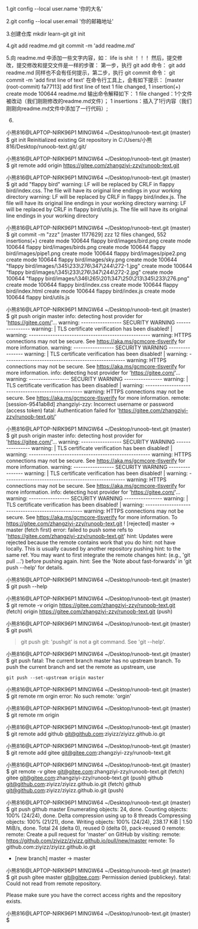 1.git config --local user.name '你的大名'

2.git config --local user.email '你的邮箱地址'

3.创建仓库
mkdir learn-git
git init

4.git add readme.md
git commit -m 'add readme.md'

5.向 readme.md 中添加一些文字内容，如：
life is shit ！！！
然后，提交修改，提交修改和提交文件是一样的步骤：
第一步，执行 git add 命令：
git add readme.md
同样也不会有任何提示，第二步，执行 git commit 命令：
git commit -m 'add first line of text'
在命令行工具上，会有如下提示：
[master (root-commit) fa77113] add first line of text
 1 file changed, 1 insertion(+)
 create mode 100644 readme.md
输出命令解释如下：
1 file changed：1个文件被改动（我们刚刚修改的readme.md文件）；
1 insertions：插入了1行内容（我们刚刚向readme.md文件中添加了一行代码）;

6.
小熊816@LAPTOP-NIRK96P1 MINGW64 ~/Desktop/runoob-text.git (master)
$ git init
Reinitialized existing Git repository in C:/Users/小熊816/Desktop/runoob-text.git/.git/

小熊816@LAPTOP-NIRK96P1 MINGW64 ~/Desktop/runoob-text.git (master)
$ git remote add origin https://gitee.com/zhangziyi-zzy/runoob-text.git

小熊816@LAPTOP-NIRK96P1 MINGW64 ~/Desktop/runoob-text.git (master)
$ git add "flappy bird"
warning: LF will be replaced by CRLF in flappy bird/index.css.
The file will have its original line endings in your working directory
warning: LF will be replaced by CRLF in flappy bird/index.js.
The file will have its original line endings in your working directory
warning: LF will be replaced by CRLF in flappy bird/utils.js.
The file will have its original line endings in your working directory

小熊816@LAPTOP-NIRK96P1 MINGW64 ~/Desktop/runoob-text.git (master)
$ git commit -m "zzz"
[master 1177629] zzz
 12 files changed, 552 insertions(+)
 create mode 100644 flappy bird/images/bird.png
 create mode 100644 flappy bird/images/birds.png
 create mode 100644 flappy bird/images/pipe1.png
 create mode 100644 flappy bird/images/pipe2.png
 create mode 100644 flappy bird/images/sky.png
 create mode 100644 "flappy bird/images/\345\233\276\347\244\272-1.jpg"
 create mode 100644 "flappy bird/images/\345\233\276\347\244\272-2.jpg"
 create mode 100644 "flappy bird/images/\346\265\201\347\250\213\345\233\276.png"
 create mode 100644 flappy bird/index.css
 create mode 100644 flappy bird/index.html
 create mode 100644 flappy bird/index.js
 create mode 100644 flappy bird/utils.js

小熊816@LAPTOP-NIRK96P1 MINGW64 ~/Desktop/runoob-text.git (master)
$ git push origin master
info: detecting host provider for 'https://gitee.com/'...
warning: ----------------- SECURITY WARNING ----------------
warning: | TLS certificate verification has been disabled! |
warning: ---------------------------------------------------
warning: HTTPS connections may not be secure. See https://aka.ms/gcmcore-tlsverify for more information.
warning: ----------------- SECURITY WARNING ----------------
warning: | TLS certificate verification has been disabled! |
warning: ---------------------------------------------------
warning: HTTPS connections may not be secure. See https://aka.ms/gcmcore-tlsverify for more information.
info: detecting host provider for 'https://gitee.com/'...
warning: ----------------- SECURITY WARNING ----------------
warning: | TLS certificate verification has been disabled! |
warning: ---------------------------------------------------
warning: HTTPS connections may not be secure. See https://aka.ms/gcmcore-tlsverify for more information.
remote: [session-9541ab8d] zhangziyi-zzy: Incorrect username or password (access token)
fatal: Authentication failed for 'https://gitee.com/zhangziyi-zzy/runoob-text.git/'

小熊816@LAPTOP-NIRK96P1 MINGW64 ~/Desktop/runoob-text.git (master)
$ git push origin master
info: detecting host provider for 'https://gitee.com/'...
warning: ----------------- SECURITY WARNING ----------------
warning: | TLS certificate verification has been disabled! |
warning: ---------------------------------------------------
warning: HTTPS connections may not be secure. See https://aka.ms/gcmcore-tlsverify for more information.
warning: ----------------- SECURITY WARNING ----------------
warning: | TLS certificate verification has been disabled! |
warning: ---------------------------------------------------
warning: HTTPS connections may not be secure. See https://aka.ms/gcmcore-tlsverify for more information.
info: detecting host provider for 'https://gitee.com/'...
warning: ----------------- SECURITY WARNING ----------------
warning: | TLS certificate verification has been disabled! |
warning: ---------------------------------------------------
warning: HTTPS connections may not be secure. See https://aka.ms/gcmcore-tlsverify for more information.
To https://gitee.com/zhangziyi-zzy/runoob-text.git
 ! [rejected]        master -> master (fetch first)
error: failed to push some refs to 'https://gitee.com/zhangziyi-zzy/runoob-text.git'
hint: Updates were rejected because the remote contains work that you do
hint: not have locally. This is usually caused by another repository pushing
hint: to the same ref. You may want to first integrate the remote changes
hint: (e.g., 'git pull ...') before pushing again.
hint: See the 'Note about fast-forwards' in 'git push --help' for details.

小熊816@LAPTOP-NIRK96P1 MINGW64 ~/Desktop/runoob-text.git (master)
$ git push --help

小熊816@LAPTOP-NIRK96P1 MINGW64 ~/Desktop/runoob-text.git (master)
$ git remote -v
origin  https://gitee.com/zhangziyi-zzy/runoob-text.git (fetch)
origin  https://gitee.com/zhangziyi-zzy/runoob-text.git (push)

小熊816@LAPTOP-NIRK96P1 MINGW64 ~/Desktop/runoob-text.git (master)
$ git push\
> git push
git: 'pushgit' is not a git command. See 'git --help'.

小熊816@LAPTOP-NIRK96P1 MINGW64 ~/Desktop/runoob-text.git (master)
$ git push
fatal: The current branch master has no upstream branch.
To push the current branch and set the remote as upstream, use

    git push --set-upstream origin master


小熊816@LAPTOP-NIRK96P1 MINGW64 ~/Desktop/runoob-text.git (master)
$ git remote rm orgin
error: No such remote: 'orgin'

小熊816@LAPTOP-NIRK96P1 MINGW64 ~/Desktop/runoob-text.git (master)
$ git remote rm origin

小熊816@LAPTOP-NIRK96P1 MINGW64 ~/Desktop/runoob-text.git (master)
$ git remote add github git@github.com:ziyizz/ziyizz.github.io.git

小熊816@LAPTOP-NIRK96P1 MINGW64 ~/Desktop/runoob-text.git (master)
$ git remote add gitee git@gitee.com:zhangziyi-zzy/runoob-text.git

小熊816@LAPTOP-NIRK96P1 MINGW64 ~/Desktop/runoob-text.git (master)
$ git remote -v
gitee   git@gitee.com:zhangziyi-zzy/runoob-text.git (fetch)
gitee   git@gitee.com:zhangziyi-zzy/runoob-text.git (push)
github  git@github.com:ziyizz/ziyizz.github.io.git (fetch)
github  git@github.com:ziyizz/ziyizz.github.io.git (push)

小熊816@LAPTOP-NIRK96P1 MINGW64 ~/Desktop/runoob-text.git (master)
$ git push github master
Enumerating objects: 24, done.
Counting objects: 100% (24/24), done.
Delta compression using up to 8 threads
Compressing objects: 100% (21/21), done.
Writing objects: 100% (24/24), 238.17 KiB | 1.50 MiB/s, done.
Total 24 (delta 0), reused 0 (delta 0), pack-reused 0
remote:
remote: Create a pull request for 'master' on GitHub by visiting:
remote:      https://github.com/ziyizz/ziyizz.github.io/pull/new/master
remote:
To github.com:ziyizz/ziyizz.github.io.git
 * [new branch]      master -> master

小熊816@LAPTOP-NIRK96P1 MINGW64 ~/Desktop/runoob-text.git (master)
$ git push gitee master
git@gitee.com: Permission denied (publickey).
fatal: Could not read from remote repository.

Please make sure you have the correct access rights
and the repository exists.

小熊816@LAPTOP-NIRK96P1 MINGW64 ~/Desktop/runoob-text.git (master)
$
